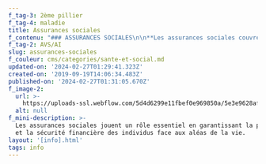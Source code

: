 ```yaml
---
f_tag-3: 2ème pillier
f_tag-4: maladie
title: Assurances sociales
f_contenu: "### ASSURANCES SOCIALES\n\n**Les assurances sociales couvrent** la perte de gain, une partie des frais médicaux en cas d'accident, de maladie, de vieillesse et de chômage et ...de maternité depuis le 1er juillet 2006. En cas de décès, elles peuvent secourir la veuve et l'orphelin.\n\n**_Comment fonctionne le système de la sécurité sociale en Suisse ?_**\n\nEn Suisse, la sécurité sociale repose sur 2 piliers :\n\n*   L'AVS/AI (1er pilier)\n*   La prévoyance professionnelle (2ème pilier)\n*   La prévoyance individuelle (3ème pilier, mais pas obligatoire)\n\n**En quelque sorte, tout ceci est une sécurité pour l'avenir !**\n\n‍\n\n### **L'AVS/AI : 1er PILLIER**\n\n**_Qu'est-ce que c'est l'AVS/AI, le 1er pilier \_?_**\n\nL'AVS/AI est une assurance de base. Elle permet de **couvrir les besoins vitaux**, c'est-à-dire: manger, s'habiller, avoir une maison...\n\nElle a été créée en 1948 et représente la principale assurance sociale en Suisse. l'AVS signifie assurance vieillesse et survivants. L'AI signifie assurance-invalidité.\n\n‍  \nPar le biais des rentes vieillesse, l'AVS contribue à garantir aux assurés une tranquillité matérielle lorsqu'ils sont à la retraite (quand ils quittent la vie active). L'âge de la retraite est fixé en Suisse à 64 ans pour les femmes et à 65 ans pour les hommes. Par le biais de la rente survivant, l'AVS évite aussi que le conjoint et les enfants d'un assuré décédé ne se retrouvent dans une situation financière très difficile.\n\nL'AI a pour mission principale de réintégrer les assurés dans la vie professionnelle. Elle dispose pour cela d'une palette de mesures de réinsertion. On qualifie d'invalide toute personne qui ne peut plus travailler du fait d'un problème de santé physique, psychique ou mentale, de façon définitive ou prolongée (au minimum un an).\n\n‍  \n**L'AVS est fondée sur deux principes :** le principe de la solidarité entre les générations et le principe de la solidarité entre riches et pauvres...\n\n**1) Le principe de la solidarité entre les générations** : les rentes en cours sont avant tout financées par les générations dites actives qui, à leur tour, bénéficieront des cotisations apportées par les jeunes générations.\n\n‍**2) Le principe de la solidarité entre riches et pauvres** : les personnes assurées qui disposent d'un revenu élevé ont des cotisations supérieures à celles payées par les personnes moins bien loties sur le plan économique.  \n‍\n\n**_Quand suis-je assuré ?_**\n\nSi vous **vivez** ou **travaillez** en Suisse, vous êtes **obligatoirement** assurés.\n\n‍\n\n**_Et si je ne travaille pas ?_**\n\nLes personnes qui ne travaillent pas paient des cotisations dès le 1er janvier de l'année suivant l'année de leur 20ème anniversaire. Par contre elles assument la totalité des cotisations, soit **CHF 425.-** par année.\n\n**_Comment faire pour être assuré ?_**\n\nLorsque vous travaillez, vous devez payer des cotisations, qui sont réparties entre vous et votre patron, qui en assume la moitié. Votre part est directement déduite de votre salaire et versée avec celle de votre patron à la caisse de compensation.  \n‍\n\n**_Qu'est-ce qu'une caisse de compensation ?_**\n\nC'est une institution qui encaisse les cotisations, calcule et verse les rentes. Chaque canton dispose d'une caisse de compensation. Vous trouverez son adresse à la dernière page de l'annuaire téléphonique.\n\nDe plus, étant assuré, vous recevez une carte grise que la caisse de compensation vous donne. Celle-ci contient votre numéro d'assuré AVS personnel que vous devez indiquer dans toute correspondance avec la caisse de compensation qui a ouvert un compte individuel à votre nom.  \n‍\n\n**_Que signifie être assuré à l'AVS/AI ?_**\n\nVous êtes assuré en cas de :\n\n*   vieillesse\n*   d'invalidité\n*   de décès du conjoint ou d'un parent\n\nCela veut dire qu'en échange de cette assurance, lorsque vous serez à la retraite, si un jour vous tombez subitement malade et que vous ne pouvez plus travailler, vous recevrez l'argent que vous aurez cotisé.\n\nSi vous décédez, les membres de votre famille ou vos héritiers recevront également des rentes survivants.  \n‍\n\n**_Quand est-ce que je ne suis plus obligé de cotiser ?_**\n\nUne fois à la retraite, nous ne sommes plus obligé de cotiser, cela veut dire à :\n\n*   64 ans pour les femmes\n*   65 ans pour les hommes\n\nL'argent sera versé le 1er jour du mois qui suit l'âge de la retraite.  \n‍\n\n**_Les membres de ma famille sont-ils également assurés ou doivent-ils s'assurer eux-mêmes ?_**\n\nL'AVS/AI est une assurance personnelle. Les membres de votre famille ne sont donc assurés que s'ils remplissent eux-mêmes les conditions, à savoir s'ils sont domiciliés ou travaillent en Suisse.  \n‍\n\n**_Où puis-je obtenir plus d'informations ?_**\n\nVous pouvez obtenir plus d'informations auprès de votre caisse de compensation ou sur Internet sur le site [**www.ahv.ch.**](https://www.ahv-iv.ch/fr/)\n\n‍\n\n### **LA PREVOYANCE PROFESSIONNELLE : 2ème pilier**‍\n\n**  \n_Qu'est-ce que la prévoyance professionnelle, le 2ème pilier ?_**\n\nC'est une assurance professionnelle, elle doit permettre de **garder plus ou moins le même niveau de vie que avant la vieillesse ou l'invalidité**. C'est une aide au 1er pilier !\n\nElle fonctionne selon le principe de la capitalisation: vous versez des contributions et recevez une rente, à partir de l'âge de la retraite, calculée à partir des montants versés.  \n‍\n\n**_Quand suis-je assuré ?_**\n\nC'est obligatoire uniquement pour les personnes **travaillant en Suisse** et touchant un salaire annuel d'au moins **CHF 21'330.-** (pour 2019). Les autres ne sont donc pas obligés de cotiser. Ce revenu minimal est périodiquement revu par le Conseil fédéral.\n\nVous êtes assurés dès que vous commencez une activité professionnelle, mais au plus tôt à partir de votre 18ème anniversaire.  \n‍\n\n**_Comment faire pour être assuré ?_**\n\nLorsque vous travaillez, vous devez payer des cotisations, qui sont réparties entre vous et votre patron, qui en assume la moitié. Votre part est directement déduite de votre salaire et versée avec celle de votre patron à l'institution de prévoyance.\n\n**_Qu'est-ce qu'une institution de prévoyance ?_**\n\nLes institutions de prévoyance sont les institutions qui gèrent la prévoyance professionnelle. Il peut s'agir d'une caisse de pensions, d'une assurance ou d'une banque. Les institutions de prévoyance encaissent les cotisations, calculent et versent les rentes. Votre argent cotisé dans le cadre de la prévoyance professionnelle doit toujours être conservé auprès d'une unique institution de prévoyance.\n\nSi vous changez de travail, vous changez également d'institution de prévoyance. Vous devez communiquer à l'institution de prévoyance de votre ancien employeur l'adresse de votre nouvelle institution, que le nouveau patron vous donnera. Ainsi, votre argent cotisé pourra être transféré.\n\n**_Les membres de ma famille sont-ils également assurés ou doivent-ils s'assurer eux-mêmes ?_**\n\nLe deuxième pilier est une assurance personnelle. Les membres de votre famille ne sont donc assurés que s'ils remplissent eux-mêmes les conditions, à savoir s'ils ont un salaire d'au moins CHF 21'330.-.  \n‍\n\n**_Où puis-je obtenir plus d'informations ?_**\n\nVous pouvez obtenir davantage d'informations auprès de votre institution de prévoyance, dont l'adresse vous sera fournie par votre patron.\n\n‍\n\n### **LA PREVOYANCE INDIVIDUELLE : 3ème pilier**\n\nEn plus de l'AVS et du deuxième pilier, il existe aussi la prévoyance individuelle, le troisième pilier. Ce troisième pilier (plus exactement le pilier 3a) prévoit la possibilité de cotiser volontairement pour la période de après la retraite. L'État encourage cette épargne par le biais d'avantages fiscaux, toutefois plafonnés.  \n‍  \nLes salariés qui versent déjà une contribution à l'AVS et à la caisse de pension peuvent en plus verser CHF 7000.- supplémentaires par an (le montant varie chaque année) dans ce troisième pilier et déduire cette somme de leurs impôts.\n\n‍\n\nIl existe d'autres assurances...\n\n‍\n\n### ASSURANCE MALADIE\n\n### **Assurance maladie de base**‍\n\n**_Qui doit s'assurer ?_**\n\nEn Suisse, l'assurance maladie de base est **obligatoire**. Toutes les personnes qui vivent en Suisse plus de 3 mois doivent s'affilier à une caisse. Les enfants ainsi que les personnes qui ne travaillent pas doivent aussi être assurés.\n\nLa caisse-maladie vous assure pour les frais engagés en cas de maladie, de grossesse ou d'accident. Ce qui veut dire que seule une petite partie des frais de consultation chez les médecins, de séjour hospitalier ou de certains médicaments reste à votre charge. C'est la caisse-maladie qui paye le reste.\n\n**IMPORTANT** : A Sierre, dès votre arrivée, vous devez apporter votre certificat d'assurance maladie auprès du CMS.**_‍_  \n_‍_**\n\n**_Comment et chez qui s'assurer ?_**\n\nSi vous habitez légalement en Suisse, aucune caisse maladie ne peut refuser de vous assurer (assurance de base). Peu importe votre âge, votre sexe ou votre état de santé.\n\n*   Demandez plusieurs offres aux assurances.\n*   N'hésitez pas à comparer, par exemple sous [**www.comparis.ch**](http://www.comparis.ch/).\n\n**  \n_Combien ça coûte ?_**\n\nCela dépend de la caisse maladie, de votre franchise et des prestations complémentaires que vous choisissez.\n\nEn Valais, cela peut coûter environ CHF 200.- par mois pour un adulte.**  \n_‍_**\n\n**_Qu'offre l'assurance maladie de base ?_**\n\n*   traitement par un médecin reconnu\n*   soin et séjour en hôpital\n*   médicaments prescrits par le médecin et analyses médicales\n*   7 examens de contrôle en cas de grossesse et 2 échographies, coûts de l’accouchement\n*   8 examens pour les enfants avant l’entrée à l’école\n*   examens gynécologiques préventifs (tous les trois ans)\n*   rééducation et réhabilitation (c'est-à-dire thérapies et cures)\n*   une partie des coûts en cas d’urgence (par ex : transport)\n*   une partie des coûts en cas de maladie à l’étranger.\n\n**ATTENTION** : l'assurance ne rembourse pas tout : vous devrez payer une franchise (selon votre contrat d'assurance), c'est à dire 10% des médicaments !\n\n‍\n\n### **Assurance-complémentaire**\n\nUne assurance-complémentaire **n'est pas obligatoire** mais peut vous être utile. Les assurances complémentaires proposent, notamment, les options suivantes :\n\n*   séjour en hôpital dans un autre canton\n*   traitements homéopathiques\n*   médecines parallèles\n*   certains soins dentaires\n*   Les caisses maladie sont libres de proposer les assurances complémentaires qu’elles souhaitent et de déterminer qui elles acceptent d’assurer pour ces prestations et à quel prix.\n\nVous pouvez prendre une complémentaire dans une autre assurance !  \n‍\n\n**_Comment me faire rembourser mes frais médicaux ?_**\n\n*   Le médecin vous envoie une facture.\n*   Envoyez l'original à votre caisse maladie, qui vous rembourse (lorsque vous avez atteint votre franchise) 90% de la facture.\n*   Parfois, vous devrez payer la facture avant d'avoir reçu l'argent de votre caisse.\n*   La facture d'hôpital vous est envoyée à la maison ou au médecin ou à l'assurance maladie. Cela dépend de votre couverture et de la catégorie de chambre choisie à l'hôpital.\n*   Pour les médicaments, si vous allez souvent dans la même pharmacie, c'est parfois elle qui envoie la facture à votre assurance. Ensuite, vous devrez payer 10% à votre assurance.\n\n### ASSURANCE ACCIDENT\n\n**_Si je travaille, est-ce que je suis assuré contre les accidents ?_**\n\nSi vous travaillez (ou recevez des prestations du chômage) vous êtes assuré contre les accidents. Si vous travaillez plus de huit heures par semaine, vous êtes aussi assurés pour les accidents non professionnels.\n\nSinon, votre assurance peut vous proposer une assurance-accident. **Il est obligatoire de s'assurer contre les accidents !  \n‍**\n\n**_Est-ce que tout le monde est assuré ?_**\n\nNe sont pas assurées les personnes non actives, par exemple :\n\n*   les femmes ou les hommes au foyer\n*   les enfants\n*   les étudiants\n*   les personnes à la retraite\n\n‍\n\n### **ASSURANCE MATERNITE**\n\nIl existe en Suisse une assurance-maternité prévue par les textes de loi: les mères actives bénéficient après la naissance de 14 semaines de congé et reçoivent 80 pour cent de leur salaire moyen (également appelé indemnité maternité ou congé maternité).\n\nIl n'existe pas de congé paternité légal en Suisse. Seuls quelques employeurs (par exemple l'administration publique de certains cantons) octroient aux pères un congé paternité payé de quelques semaines après la naissance.\n\n‍\n\n### ASSURANCE INVALIDITE- AI\n\nL'assurance invalidité couvre \" **l'incapacité de gain totale ou partielle qui est permanente ou de longue durée** \".  \n‍\n\n**_Qu'est-ce que c'est l'incapacité de gain ?_**\n\n*   Toute diminution de l'ensemble ou d'une partie des possibilités de gain (salaire) de l'assuré sur le marché du travail qui entre en considération, si cette diminution est le résultat d'une atteinte à sa santé et qu'elle persiste après les traitements et les mesures de réadaptation.\n*   L'incapacité d'accomplir ses travaux habituels (p. ex. le ménage, l'éducation des enfants, la formation) est assimilée à l'incapacité de gain.\n\n**_Quand est-on considéré comme invalide ?_**\n\n**3 éléments pour l'admission d'une invalidité** :\n\n*   Un élément médical : une atteinte à la santé, suite à une infirmité, une maladie ou un accident qui se répercute sur la capacité de travail,\n*   Un élément économique : une incapacité de gain permanente ou de longue durée,\n*   Un lien entre ces deux éléments.\n\n‍\n\n**_Si je suis considéré comme invalide, qu'est-ce qu'il se passe ?_**\n\n*   La personne invalide a droit en premier lieu aux prestations visant à prévenir, réduire ou éliminer l'invalidité grâce à des mesures de réadaptation appropriées, simples et adéquates (notamment mesures d'ordre professionnel, moyens auxiliaires, mesures de formation scolaire spéciale).\n*   Le droit à l'octroi d'une rente passe en second lieu. Elle n'est accordée qu'après un examen préalable des possibilités d'une réadaptation.  \n    ‍\n\n**_Quelles prestations fournit l'AI ?_**\n\n*   Les mesures de réadaptation destinées à améliorer la capacité de gain actuelle ou future (par ex. écoles spéciales, reclassement professionnel, moyens auxiliaires).\n*   La rente d’invalidité : **CHF 2'110.- max.**\n*   **‍**La rente pour les enfants dont le père et/ou la mère est invalide, jusqu’à leur 18e anniversaire ou jusqu’à 25 ans révolus s’ils font un apprentissage ou des études.\n*   L’allocation pour impotents\n\nLes ressortissants d’Etats non contractant, domiciliés en Suisse, ont droit aux mesures de réadaptation de l’AI s'ils répondent à l'une des conditions suivantes :\n\n1.  s’ils ont cotisé pendant une année entière au moins avant l’invalidité, ou\n2.  s'ils ont vécu un an en Suisse avec un conjoint ayant travaillé et versé au moins le double de la cotisation minimale, ou\n3.  s'ils ont séjourné en Suisse pendant une durée ininterrompue de 10 ans, ou\n4.  s’ils justifient d’un an de bonifications pour tâches éducatives ou pour tâches d’assistance\n\n‍  \n‍**Attention : le degré d’invalidité détermine quelle rente touchera la personne assurée :**\n\n\\- taux de 40 % au moins donne droit à un quart de rente,  \n\_- taux de 50 % au moins donne droit à une demi-rente,  \n\_- taux de 60 % au moins donne droit à trois quarts de rente,  \n\_- taux de 70 % au moins donne droit à une rente entière.\n\n‍\n\n### INFORMATION SUR LES ASSURANCES SOCIALES\n\n**_Agence AVS du CMS_**\n\nL'Agence AVS (Assurance vieillesse et survivants) fournit toute information sur les assurances sociales. Elle répond aux demandes de renseignements, remet les formulaires nécessaires et assure, au besoin, une aide aux démarches administratives.  \n‍  \nTous les formulaires sur : [**www.avs.vs.ch**](https://www.vs.ch/web/avs/formulaires)\n\n**Adresse :** Hôtel de Ville,Rue du Bourg 16, CP 96, 3960 Sierre  \n**Téléphone :** 027 455 51 51  \n**E-mail :** [**sierre@cms-smz.ch**](mailto:sierre@cms-smz.ch)  \n**Site Internet :** [**www.cms-sierre.ch**](http://www.cms-sierre.ch/)"
f_tag-2: AVS/AI
slug: assurances-sociales
f_couleur: cms/categories/sante-et-social.md
updated-on: '2024-02-27T01:29:41.323Z'
created-on: '2019-09-19T14:06:34.483Z'
published-on: '2024-02-27T01:31:05.670Z'
f_image-2:
  url: >-
    https://uploads-ssl.webflow.com/5d4d6299e11fbef0e969850a/5e3e9628af37e585911aa6de_Assurances%20sociales.jpg
  alt: null
f_mini-description: >-
  Les assurances sociales jouent un rôle essentiel en garantissant la protection
  et la sécurité financière des individus face aux aléas de la vie.
layout: '[info].html'
tags: info
---
```



